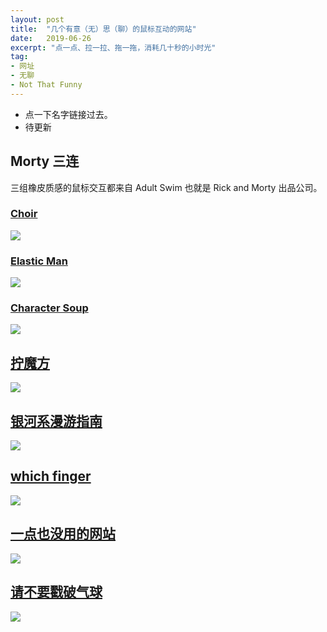 ```yaml
---
layout: post
title:  "几个有意（无）思（聊）的鼠标互动的网站"
date:   2019-06-26
excerpt: "点一点、拉一拉、拖一拖，消耗几十秒的小时光"
tag:
- 网址
- 无聊
- Not That Funny
---
```


* 点一下名字链接过去。
* 待更新

## Morty 三连

三组橡皮质感的鼠标交互都来自 Adult Swim 也就是 Rick and Morty 出品公司。

### [Choir](http://www.adultswim.com/etcetera/choir/)

![](images/2019-06-26-mouse-1.jpg)

### [Elastic Man](http://www.adultswim.com/etcetera/elastic-man/)

![](images/2019-06-26-mouse-2.jpg)

### [Character Soup](http://www.adultswim.com/etcetera/soup/)

![](images/2019-06-26-mouse-3.jpg)

## [拧魔方](http://iamthecu.be/)

![](images/2019-06-26-mouse-4.jpg)

## [银河系漫游指南](http://stars.chromeexperiments.com/)

![](images/2019-06-26-mouse-5.jpg)

## [which finger](https://thatsthefinger.com/)

![](images/2019-06-26-mouse-6.jpg)

## [一点也没用的网站](http://www.uselesssite.net/)

![](images/2019-06-26-mouse-7.jpg)

## [请不要戳破气球](http://www.dontpopit.com/)

![](images/2019-06-26-mouse-8.jpg)